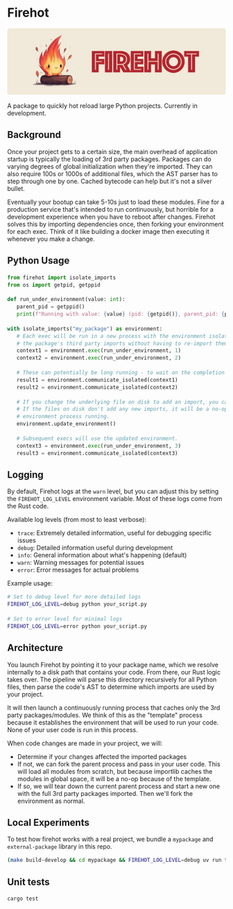 # Firehot

![Firehot](https://raw.githubusercontent.com/piercefreeman/firehot/main/media/header.png)

A package to quickly hot reload large Python projects. Currently in development.

## Background

Once your project gets to a certain size, the main overhead of application startup is typically the loading of 3rd party packages. Packages can do
varying degrees of global initialization when they're imported. They can also require 100s or 1000s of additional files, which the AST parser has to
step through one by one. Cached bytecode can help but it's not a silver bullet.

Eventually your bootup can take 5-10s just to load these modules. Fine for a production service that's intended to run continuously, but
horrible for a development experience when you have to reboot after changes. Firehot solves this by importing dependencies once, then forking your environment for each exec. Think of it like building a docker image then executing it whenever you make a change.

## Python Usage

```python
from firehot import isolate_imports
from os import getpid, getppid

def run_under_environment(value: int):
   parent_pid = getppid()
   print(f"Running with value: {value} (pid: {getpid()}, parent_pid: {parent_pid})")

with isolate_imports("my_package") as environment:
   # Each exec will be run in a new process with the environment isolated, inheriting
   # the package's third party imports without having to re-import them from scratch.
   context1 = environment.exec(run_under_environment, 1)
   context2 = environment.exec(run_under_environment, 2)

   # These can potentially be long running - to wait on the completion status, you can do:
   result1 = environment.communicate_isolated(context1)
   result2 = environment.communicate_isolated(context2)

   # If you change the underlying file on disk to add an import, you can run update_environment.
   # If the files on disk don't add any new imports, it will be a no-op and keep the current
   # environment process running.
   environment.update_environment()

   # Subsequent execs will use the updated environment.
   context3 = environment.exec(run_under_environment, 3)
   result3 = environment.communicate_isolated(context3)
```

## Logging

By default, Firehot logs at the `warn` level, but you can adjust this by setting the `FIREHOT_LOG_LEVEL` environment variable. Most of these logs come from the Rust code.

Available log levels (from most to least verbose):
- `trace`: Extremely detailed information, useful for debugging specific issues
- `debug`: Detailed information useful during development
- `info`: General information about what's happening (default)
- `warn`: Warning messages for potential issues
- `error`: Error messages for actual problems

Example usage:
```bash
# Set to debug level for more detailed logs
FIREHOT_LOG_LEVEL=debug python your_script.py

# Set to error level for minimal logs
FIREHOT_LOG_LEVEL=error python your_script.py
```

## Architecture

You launch Firehot by pointing it to your package name, which we resolve internally to a disk path that contains your code. From there, our Rust logic takes over. The pipeline will parse this directory recursively for all Python files, then parse the code's AST to determine which imports are used by your project.

It will then launch a continuously running process that caches only the 3rd party packages/modules. We
think of this as the "template" process because it establishes the environment that will be used to run your code. None of your
user code is run in this process.

When code changes are made in your project, we will:

- Determine if your changes affected the imported packages
- If not, we can fork the parent process and pass in your user code. This will load all modules from scratch, but because importlib caches the modules in global space, it will be a no-op because of the template.
- If so, we will tear down the current parent process and start a new one with the full 3rd party packages imported. Then we'll fork the environment as normal.

## Local Experiments

To test how firehot works with a real project, we bundle a `mypackage` and `external-package` library in this repo.

```bash
(make build-develop && cd mypackage && FIREHOT_LOG_LEVEL=debug uv run test-hotreload)
```

## Unit tests

```bash
cargo test
```
